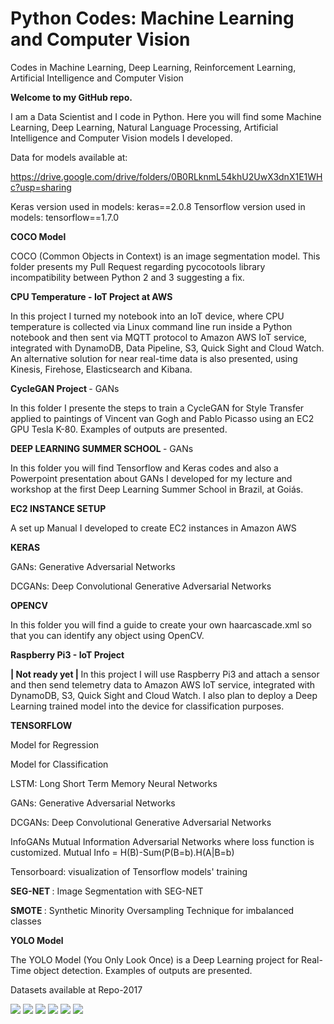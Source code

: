 # Python Codes: Machine Learning and Computer Vision

Codes in Machine Learning, Deep Learning, Reinforcement Learning, Artificial Intelligence and Computer Vision

<b> Welcome to my GitHub repo. </b>

I am a Data Scientist and I code in Python. Here you will find some Machine Learning, Deep Learning, Natural Language Processing, Artificial Intelligence and Computer Vision models I developed.

Data for models available at:

https://drive.google.com/drive/folders/0B0RLknmL54khU2UwX3dnX1E1WHc?usp=sharing  
 
Keras version used in models: keras==2.0.8
Tensorflow version used in models: tensorflow==1.7.0

<b> COCO Model </b>

COCO (Common Objects in Context) is an image segmentation model. This folder presents my Pull Request regarding pycocotools library incompatibility between Python 2 and 3 suggesting a fix.  

<b> CPU Temperature - IoT Project at AWS</b>  

In this project I turned my notebook into an IoT device, where CPU temperature is collected via Linux command line run inside a Python notebook and then sent via MQTT protocol to Amazon AWS IoT service, integrated with DynamoDB, Data Pipeline, S3, Quick Sight and Cloud Watch. An alternative solution for near real-time data is also presented, using Kinesis, Firehose, Elasticsearch and Kibana.  

<b> CycleGAN Project </b> -  GANs <br/>

In this folder I presente the steps to train a CycleGAN for Style Transfer applied to paintings of Vincent van Gogh and Pablo Picasso using an EC2 GPU Tesla K-80. Examples of outputs are presented.  

<b> DEEP LEARNING SUMMER SCHOOL </b> -  GANs <br/>

In this folder you will find Tensorflow and Keras codes and also a Powerpoint presentation about GANs I developed for my lecture and workshop at the first Deep Learning Summer School in Brazil, at Goiás.  

<b> EC2 INSTANCE SETUP </b>

A set up Manual I developed to create EC2 instances in Amazon AWS  

<b> KERAS </b>
 
GANs: Generative Adversarial Networks
 
DCGANs: Deep Convolutional Generative Adversarial Networks  
 
<b> OPENCV </b>
 
In this folder you will find a guide to create your own haarcascade.xml so that you can identify any object using OpenCV.  
 
<b> Raspberry Pi3 - IoT Project</b>  

<b> | Not ready yet | </b> In this project I will use Raspberry Pi3 and attach a sensor and then send telemetry data to Amazon AWS IoT service, integrated with DynamoDB, S3, Quick Sight and Cloud Watch. I also plan to deploy a Deep Learning trained model into the device for classification purposes.  

<b> TENSORFLOW </b> 
 
Model for Regression
 
Model for Classification 
 
LSTM: Long Short Term Memory Neural Networks
 
GANs: Generative Adversarial Networks
 
DCGANs: Deep Convolutional Generative Adversarial Networks
 
InfoGANs </b> Mutual Information Adversarial Networks where loss function is customized. 
Mutual Info = H(B)-Sum(P(B=b).H(A|B=b)

Tensorboard: visualization of Tensorflow models' training  
 
 
<b> SEG-NET </b> : Image Segmentation with SEG-NET  
 
<b> SMOTE </b> : Synthetic Minority Oversampling Technique for imbalanced classes  

<b> YOLO Model </b>

The YOLO Model (You Only Look Once) is a Deep Learning project for Real-Time object detection. Examples of outputs are presented.

Datasets available at Repo-2017  
 
<img src=https://github.com/RubensZimbres/Repo-2018/blob/master/Deep%20Learning%20Summer%20School/GANs.jpg>
 
 
<img src=https://github.com/RubensZimbres/Repo-2018/blob/master/Deep%20Learning%20Summer%20School/GAN_Best.PNG>

<img src=https://github.com/RubensZimbres/Repo-2018/blob/master/Deep%20Learning%20Summer%20School/TensorBoard_Loss.PNG>

<img src=https://github.com/RubensZimbres/Repo-2018/blob/master/Deep%20Learning%20Summer%20School/TensorBoard_Structure.PNG>

<img src=https://github.com/RubensZimbres/Repo-2018/raw/master/YOLO%20model/YOLO.png>

<img src=https://github.com/RubensZimbres/Repo-2018/blob/master/OpenCV/Training_Haar.png>

